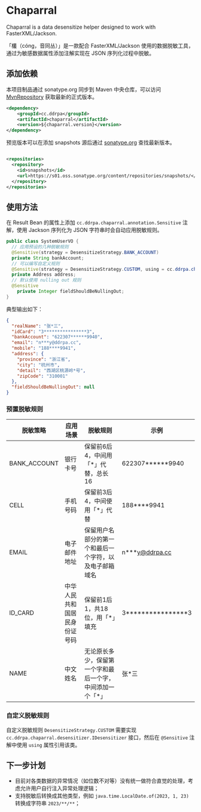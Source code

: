 # Chaparral

Chaparral is a data desensitize helper designed to work with FasterXML/Jackson.

「欉（cóng，音同丛）」是一款配合 FasterXML/Jackson 使用的数据脱敏工具，通过为敏感数据属性添加注解实现在
JSON 序列化过程中脱敏。

## 添加依赖

本项目制品通过 sonatype.org 同步到 Maven
中央仓库，可以访问 [MvnRepository](https://mvnrepository.com/artifact/cc.ddrpa/chaparral)
获取最新的正式版本。

```xml
<dependency>
    <groupId>cc.ddrpa</groupId>
    <artifactId>chaparral</artifactId>
    <version>${chaparral.version}</version>
</dependency>
```

预览版本可以在添加 snapshots
源后通过 [sonatype.org](https://s01.oss.sonatype.org/#nexus-search;quick~cc.ddrpa)
查找最新版本。

```xml

<repositories>
  <repository>
    <id>snapshots</id>
    <url>https://s01.oss.sonatype.org/content/repositories/snapshots/</url>
  </repository>
</repositories>
```

## 使用方法

在 Result Bean 的属性上添加 `cc.ddrpa.chaparral.annotation.Sensitive` 注解，使用
Jackson 序列化为 JSON 字符串时会自动应用脱敏规则。

```java
public class SystemUserVO {
  // 应用预设的几种脱敏规则
  @Sensitive(strategy = DesensitizeStrategy.BANK_ACCOUNT)
  private String bankAccount;
  // 可以编写自定义规则
  @Sensitive(strategy = DesensitizeStrategy.CUSTOM, using = cc.ddrpa.chaparral.howto.CustomAddressHandler.class)
  private Address address;
  // 默认使用 nulling out 规则
  @Sensitive
    private Integer fieldShouldBeNullingOut;
}
```

典型输出如下：

```json
{
  "realName": "张*三",
  "idCard": "3****************3",
  "bankAccount": "622307******9940",
  "email": "n***y@ddrpa.cc",
  "mobile": "188****9941",
  "address": {
    "province": "浙江省",
    "city": "杭州市",
    "detail": "西湖区桃源岭*号",
    "zipCode": "310001"
  },
  "fieldShouldBeNullingOut": null
}
```

### 预置脱敏规则

| 脱敏策略         | 应用场景           | 脱敏规则                          | 示例                 |
|--------------|----------------|-------------------------------|--------------------|
| BANK_ACCOUNT | 银行卡号           | 保留前6后4，中间用「*」代替，总长 16         | 622307******9940   |
| CELL         | 手机号码           | 保留前3后4，中间使用「*」代替              | 188****9941        |
| EMAIL        | 电子邮件地址         | 保留用户名部分的第一个和最后一个字符，以及电子邮箱域名   | n***y@ddrpa.cc     |
| ID_CARD      | 中华人民共和国居民身份证号码 | 保留前1后1，共18位，用「*」填充            | 3****************3 |
| NAME         | 中文姓名           | 无论原长多少，保留第一个字和最后一个字，中间添加一个「*」 | 张*三                |

### 自定义脱敏规则

自定义脱敏规则 `DesensitizeStrategy.CUSTOM`
需要实现 `cc.ddrpa.chaparral.desensitizer.IDesensitizer`
接口，然后在 `@Sensitive` 注解中使用 `using` 属性引用该类。

## 下一步计划

- 目前对各类数据的异常情况（如位数不对等）没有统一做符合直觉的处理，考虑允许用户自行注入异常处理逻辑；
- 支持脱敏后转换成其他类型，例如 `java.time.LocalDate.of(2023, 1, 23)`
  转换成字符串 `2023/**/**`；

